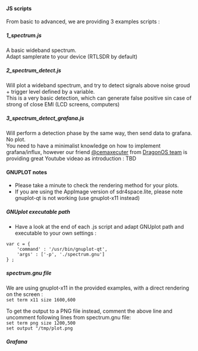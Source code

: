 #### JS scripts

From basic to advanced, we are providing  3 examples scripts :

##### 1_spectrum.js
A basic wideband spectrum.    
Adapt samplerate to your device (RTLSDR by default)  

##### 2_spectrum_detect.js
Will plot a wideband spectrum, and try to detect signals above noise groud + trigger level defined by a variable.  
This is a very basic detection, which can generate false positive sin case of strong of close EMI (LCD screens, computers)

##### 3_spectrum_detect_grafana.js
Will perform a detection phase by the same way, then send data to grafana. No plot.  
You need to have a minimalist knowledge on how to implement grafana/influx, however our friend [@cemaxecuter](https://twitter.com/cemaxecuter) from [DragonOS team](https://sourceforge.net/projects/dragonos-focal/) is providing great Youtube videao as introduction : TBD


#### GNUPLOT notes

- Please take a minute to check the rendering method for your plots.
- If you are using the AppImage version of sdr4space.lite,  please note gnuplot-qt is not working (use gnuplot-x11 instead)  

##### GNUplot executable path


- Have a look at the end of each .js script and adapt GNUplot path and executable to your own settings :

````
var c = {
    'command' : '/usr/bin/gnuplot-qt', 
    'args' : ['-p', './spectrum.gnu']
} ;

````


##### spectrum.gnu file  

We are using gnuplot-x11 in the provided examples, with a direct rendering on the screen :  
`set term x11 size 1600,600`  

To get the output to a PNG file instead, comment the above line and uncomment  following lines from spectrum.gnu file:  
`set term png size 1200,500`  
`set output "/tmp/plot.png`  

##### Grafana 
